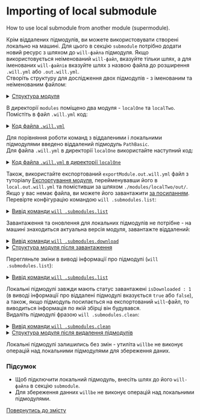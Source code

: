 # Importing of local submodule

How to use local submodule from another module (supermodule).

Крім віддалених підмодулів, ви можете використовувати створені локально на машині. Для цього в секцію `submodule` потрібно додати новий ресурс з шляхом до `will-файла` підмодуля. Якщо використовується неіменований `will-файл`, вказуйте тільки шлях, а для іменованих `will-файлів` вказуйте шлях з назвою файла до розширення `.will.yml` або `.out.will.yml`.   
Створіть структуру для дослідження двох підмодулів - з іменованим та неіменованим файлом:

<details>
  <summary><u>Структура модуля</u></summary>

```
localSubmodule
        ├── modules
        │      ├── localOne
        │      │     └── .will.yml
        │      │
        │      └── localTwo
        │             └── out
        └── .will.yml      └── local.out.will.yml

```

</details>

В директорії `modules` поміщено два модуля - `localOne` та `localTwo`.  
Помістіть в файл `.will.yml` код:

<details>
  <summary><u>Код файла <code>.will.yml</code></u></summary>

```yaml
about :

  name : 'local.import'
  description : 'To use local modules'
  version : 0.0.1

submodule :

  PathBasic : git+https:///github.com/Wandalen/wPathBasic.git/out/wPathBasic#master
  localOne : ./modules/localOne/
  localTwo : ./modules/localTwo/out/local

```

</details>

Для порівняння роботи команд з віддаленими і локальними підмодулями введено віддалений підмодуль `PathBasic`.  
Для файла `.will.yml` в директорії `localOne` використайте наступний код:

<details>
  <summary><u>Код файла <code>.will.yml</code> в директорії <code>localOne</code></u></summary>

```yaml
about :
  name : exportModule
  description : "To export single file"
  version : 0.0.1

path :
  in : '.'
  out : 'out'
  fileToExport : 'fileToExport'

step  :
  export.single :
    inherit : module.export
    export : path::fileToExport
    tar : 0

build :
  export.single :
    criterion :
      default : 1
      export : 1
    steps :
      - export.single

```

</details>

Також, використайте експортований `exportModule.out.will.yml` файл з туторіалу [Експортування модуля](ModuleExport.md), перейменувавши його в `local.out.will.yml` та помістивши за шляхом `./modules/localTwo/out/`. Якщо у вас немає файла, ви можете його завантажити [за посиланням]( https://github.com/Wandalen/willbe/tree/master/sample/version2/SubmodulesLocal/modules/localTwo/out/).  
Перевірте конфігурацію командою `will .submodules.list`:  

<details>
  <summary><u>Вивід команди <code>will .submodules.list</code></u></summary>

```
[user@user ~]$ will .submodules.list
...
submodule::PathBasic
  path : git+https:///github.com/Wandalen/wPathBasic.git/out/wPathBasic#master
  isDownloaded : false
  Exported builds : []
submodule::localOne
  path : ./local.modules/localOne/
  isDownloaded : 1
  Exported builds : []
submodule::localTwo
  path : ./local.modules/localTwo/out/local
  isDownloaded : 1
  Exported builds : [ 'export' ]

```

</details>

Завантаження та оновлення для локальних підмодулів не потрібне - на машині знаходиться актуальна версія модуля, завантажте віддалений:  

<details>
  <summary><u>Вивід команди <code>will .submodules.download</code></u></summary>

```
[user@user ~]$ will .submodules.download
...
   + module::PathBasic was downloaded in 4.872s
 + 1/3 submodule(s) of module::local.import were downloaded in 4.877s

```

</details>
<details>
  <summary><u>Структура модуля після завантаження</u></summary>

```
.
├── .modules
│      └── PathBasic
├── modules
│      ├── localOne
│      │     └── .will.yml
│      │
│      └── localTwo
│             └── out
└── .will.yml      └── local.out.will.yml

```

</details>

Перегляньте зміни в виводі інформації про підмодулі (`will .submodules.list`):

<details>
  <summary><u>Вивід команди <code>will .submodules.list</code></u></summary>

```
[user@user ~]$ will .submodules.list
...
submodule::PathBasic
  path : git+https:///github.com/Wandalen/wPathBasic.git/out/wPathBasic#master
  isDownloaded : true
  Exported builds : [ 'proto.export' ]
submodule::localOne
  path : ./local.modules/localOne/
  isDownloaded : 1
  Exported builds : []
submodule::localTwo
  path : ./local.modules/localTwo/out/local
  isDownloaded : 1
  Exported builds : [ 'export' ]

```

</details>

Локальні підмодулі завжди мають статус завантажені `isDownloaded : 1` (в виводі інформації про віддалені підмодулі вказується `true` або `false`), а також, якщо підмодуль посилається на експортований `will`-файл, то виводиться інформація по якій збірці він будувався.  
Видаліть підмодулі фразою `will .submodules.clean`:

<details>
  <summary><u>Вивід команди <code>will .submodules.clean</code></u></summary>

```
[user@user ~]$ will .submodules.clean
...
- Clean deleted 93 file(s) in 0.385s

```

</details>
<details>
  <summary><u>Структура модуля після видалення підмодулів</u></summary>

```
.
├── modules
│      ├── localOne
│      │     └── .will.yml
│      │
│      └── localTwo
│             └── out
└── .will.yml      └── local.out.will.yml

```

</details>

Локальні підмодулі залишились без змін - утиліта `willbe` не виконує операцій над локальними підмодулями для збереження даних.

### Підсумок
- Щоб підключити локальний підмодуль, внесіть шлях до його `will-файла` в секцію `submodule`.  
- Для збереження данних `willbe` не виконує операцій над локальними підмодулями.  

[Повернутись до змісту](../README.md#tutorials)
